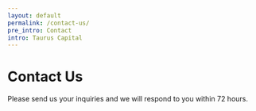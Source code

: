 ```yaml
---
layout: default
permalink: /contact-us/
pre_intro: Contact
intro: Taurus Capital
---
```


# Contact Us

<div id="contact" class="contact-form">
    <p>Please send us your inquiries and we will respond to you within 72 hours.</p>
    <div class="contact-form-component"></div>
</div>
